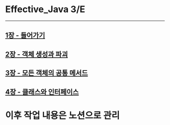 Effective_Java 3/E
======================
----------------------


[1장 - 들어가기](file%2Fchapter1%2Fchapter1.md)
-------------------------

[2장 - 객체 생성과 파괴](file%2Fchapter2%2Fchapter2.md)
-----------------------

[3장 - 모든 객체의 공통 메서드](file%2Fchapter3%2Fchapter3.md)
-----------------------

[4장 - 클래스와 인터페이스](file%2Fchapter4%2Fchapter4.md)
-----------------------

# 이후 작업 내용은 노션으로 관리